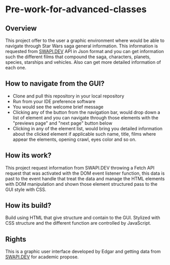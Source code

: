 # Pre-work-for-advanced-classes

## Overview 

This project offer to the user a graphic environment where would be able to navigate through Star Wars saga general information. This information is requested from [SWAPI.DEV](https://swapi.dev/) API in Json format and you can get information such the different films that compound the saga, characters, planets, species, starships and vehicles. Also can get more detailed information of each one. 

## How to navigate from the GUI?

- Clone and pull this repository in your local repository
- Run from your IDE preference software 
- You would see the welcome brief message
- Clicking any of the button from the navigation bar, would drop down a list of element and you can navigate through those elements with the "previews page" and "next page" button below
- Clicking in any of the element list, would bring you detailed information about the clicked element if applicable such name, title, films where appear the elements, opening crawl, eyes color and so on. 

## How its work?

This project request information from SWAPI.DEV throwing a Fetch API request that was activated with the DOM event listener function, this data is past to the event handle that treat the data and manage the HTML elements with DOM manipulation and shown those element structured pass to the GUI style with CSS.

## How its build?

Build using HTML that give structure and contain to the GUI. Stylized with CSS structure and the different function are controlled by JavaScript.

## Rights

This is a graphic user interface developed by Edgar and getting data from [SWAPI.DEV](https://swapi.dev/) for academic propose.
